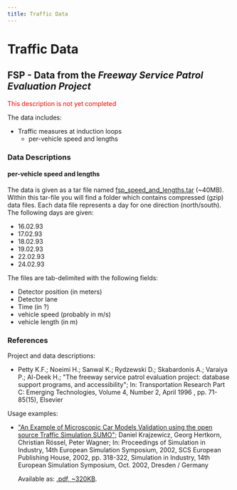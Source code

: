 ```yaml
---
title: Traffic Data
---
```


# Traffic Data

## FSP - Data from the *Freeway Service Patrol Evaluation Project*

<font color="red">This description is not yet completed</font>

The data includes:

- Traffic measures at induction loops
  - per-vehicle speed and lengths

### Data Descriptions

#### per-vehicle speed and lengths

The data is given as a tar file named
[fsp_speed_and_lengths.tar](http://prdownloads.sourceforge.net/sumo/fsp_speed_and_lengths.tar?download)
(\~40MB). Within this tar-file you will find a folder which contains
compressed (gzip) data files. Each data file represents a day for one
direction (north/south). The following days are given:

- 16.02.93
- 17.02.93
- 18.02.93
- 19.02.93
- 22.02.93
- 24.02.93

The files are tab-delimited with the following fields:

- Detector position (in meters)
- Detector lane
- Time (in ?)
- vehicle speed (probably in m/s)
- vehicle length (in m)

### References

Project and data descriptions:

- Petty K.F.; Noeimi H.; Sanwal K.; Rydzewski D.; Skabardonis A.;
  Varaiya P.; Al-Deek H.; "The freeway service patrol evaluation
  project: database support programs, and accessibility"; In:
  Transportation Research Part C: Emerging Technologies, Volume 4,
  Number 2, April 1996 , pp. 71-85(15), Elsevier

Usage examples:

- ["An Example of Microscopic Car Models Validation using the open
  source Traffic Simulation
  SUMO"](http://sumo.dlr.de/pdf/dkrajzew_ESS2002_LOG14_Validation.pdf);
  Daniel Krajzewicz, Georg Hertkorn, Christian Rössel, Peter Wagner;
  In: Proceedings of Simulation in Industry, 14th European Simulation
  Symposium, 2002, SCS European Publishing House, 2002, pp. 318-322,
  Simulation in Industry, 14th European Simulation Symposium, Oct.
  2002, Dresden / Germany
  
  Available as: [.pdf, \~320KB](http://sumo.dlr.de/pdf/dkrajzew_ESS2002_LOG14_Validation.pdf).